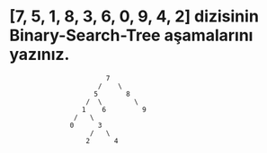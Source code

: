 # [7, 5, 1, 8, 3, 6, 0, 9, 4, 2] dizisinin Binary-Search-Tree aşamalarını yazınız.

                            7
                          /    \
                         5       8
                       /  \        \
                      1    6         9
                    /   \
                   0      3
                        /   \
                       2      4